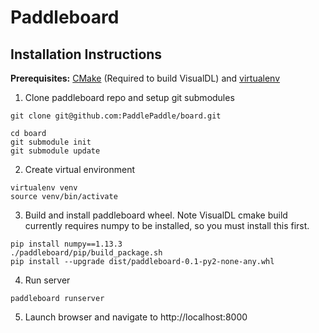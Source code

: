 # Paddleboard

## Installation Instructions

**Prerequisites:** [CMake](https://cmake.org/download/) (Required to build VisualDL) and [virtualenv](https://virtualenv.pypa.io/en/stable/installation/)

1) Clone paddleboard repo and setup git submodules

```
git clone git@github.com:PaddlePaddle/board.git

cd board
git submodule init
git submodule update
```

2)  Create virtual environment

```
virtualenv venv
source venv/bin/activate
``` 


3)  Build and install paddleboard wheel.  Note VisualDL cmake build currently requires numpy to be installed, so you must install this first.
```
pip install numpy==1.13.3
./paddleboard/pip/build_package.sh
pip install --upgrade dist/paddleboard-0.1-py2-none-any.whl
```

4)  Run server

```
paddleboard runserver
```

5)  Launch browser and navigate to http://localhost:8000